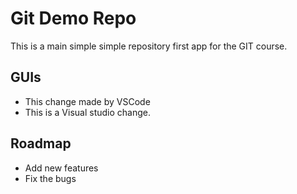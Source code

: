 # Git Demo Repo
This is a main simple simple repository first app for the GIT course.

## GUIs
 * This change made by VSCode
 * This is a Visual studio change.

## Roadmap
 * Add new features
 * Fix the bugs